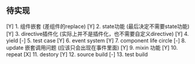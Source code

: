 ## 待实现
[Y] 1. 组件嵌套 (差组件的replace)
[Y] 2. state功能 (最后决定不需要state功能)
[Y] 3. directive插件化 (实际上并不是插件化，也不需要自定义directive)
[Y] 4. yield
[-] 5. test case
[Y] 6. event system
[Y] 7. component life circle
[-] 8. update 嵌套调用问题 (应该只会出现在事件里面)
[Y] 9. mixin 功能
[Y] 10. repeat
[X] 11. destory
[Y] 12. source build
[-] 13. test build
